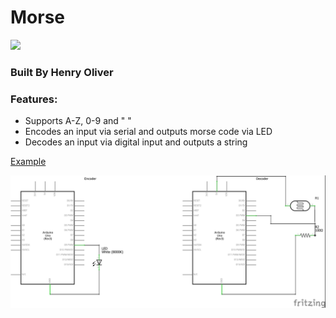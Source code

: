 # Morse
<img src="https://trello-attachments.s3.amazonaws.com/5c18fa1308289a7dec506b10/5c18fa1d29fe558231102345/3db9049cdfe653ea87e747cf0792e357/Capture.PNG">

### Built By Henry Oliver

### Features:

- Supports A-Z, 0-9 and " "
- Encodes an input via serial and outputs morse code via LED
- Decodes an input via digital input and outputs a string

<a href="https://i.imgur.com/kFuzIGA.mp4"> Example </a>

<img src="https://raw.githubusercontent.com/henry9836/Arduino_Beep_And_Bops/master/Morse/morse_sch.jpg">
